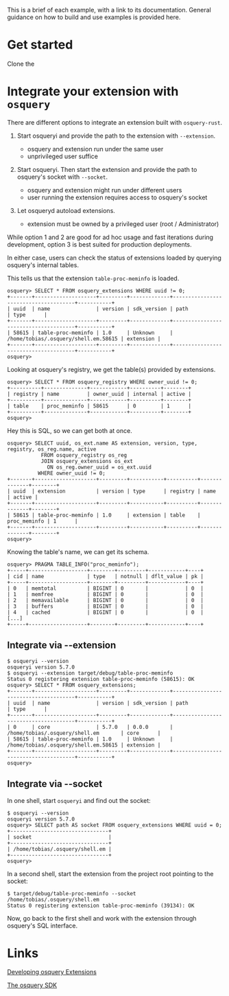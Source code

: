 
This is a brief of each example, with a link to its documentation. General guidance 
on how to build and 
use examples is provided here.

# Get started

Clone the 

# Integrate your extension with `osquery`

There are different options to integrate an extension built with `osquery-rust`.

1. Start osqueryi and provide the path to the extension with `--extension`.
   - osquery and extension run under the same user
   - unprivileged user suffice

2. Start osqueryi. Then start the extension and provide the path to osquery's socket with `--socket`.
   - osquery and extension might run under different users
   - user running the extension requires access to osquery's socket

3. Let osqueryd autoload extensions.
   - extension must be owned by a privileged user (root / Administrator)

While option 1 and 2 are good for ad hoc usage and fast iterations during development, 
option 3 is best suited for production deployments.

In either case, users can check the status of extensions loaded by querying osquery's 
internal tables.

This tells us that the extension `table-proc-meminfo` is loaded.

    osquery> SELECT * FROM osquery_extensions WHERE uuid != 0;
    +-------+--------------------+---------+-------------+--------------------------------------+-----------+
    | uuid  | name               | version | sdk_version | path                                 | type      |
    +-------+--------------------+---------+-------------+--------------------------------------+-----------+
    | 58615 | table-proc-meminfo | 1.0     | Unknown     | /home/tobias/.osquery/shell.em.58615 | extension |
    +-------+--------------------+---------+-------------+--------------------------------------+-----------+
    osquery>

Looking at osquery's registry, we get the table(s) provided by extensions.

    osquery> SELECT * FROM osquery_registry WHERE owner_uuid != 0;
    +----------+--------------+------------+----------+--------+
    | registry | name         | owner_uuid | internal | active |
    +----------+--------------+------------+----------+--------+
    | table    | proc_meminfo | 58615      | 0        | 1      |
    +----------+--------------+------------+----------+--------+
    osquery>

Hey this is SQL, so we can get both at once.

    osquery> SELECT uuid, os_ext.name AS extension, version, type, registry, os_reg.name, active 
               FROM osquery_registry os_reg 
               JOIN osquery_extensions os_ext 
                 ON os_reg.owner_uuid = os_ext.uuid 
              WHERE owner_uuid != 0;
    +-------+--------------------+---------+-----------+----------+--------------+--------+
    | uuid  | extension          | version | type      | registry | name         | active |
    +-------+--------------------+---------+-----------+----------+--------------+--------+
    | 58615 | table-proc-meminfo | 1.0     | extension | table    | proc_meminfo | 1      |
    +-------+--------------------+---------+-----------+----------+--------------+--------+
    osquery>

Knowing the table's name, we can get its schema.

    osquery> PRAGMA TABLE_INFO("proc_meminfo");
    +-----+-------------------+--------+---------+------------+----+
    | cid | name              | type   | notnull | dflt_value | pk |
    +-----+-------------------+--------+---------+------------+----+
    | 0   | memtotal          | BIGINT | 0       |            | 0  |
    | 1   | memfree           | BIGINT | 0       |            | 0  |
    | 2   | memavailable      | BIGINT | 0       |            | 0  |
    | 3   | buffers           | BIGINT | 0       |            | 0  |
    | 4   | cached            | BIGINT | 0       |            | 0  |
    [...]
    +-----+-------------------+--------+---------+------------+----+

## Integrate via --extension

    $ osqueryi --version
    osqueryi version 5.7.0
    $ osqueryi --extension target/debug/table-proc-meminfo
    Status 0 registering extension table-proc-meminfo (58615): OK
    osquery> SELECT * FROM osquery_extensions;
    +-------+--------------------+---------+-------------+--------------------------------------+-----------+
    | uuid  | name               | version | sdk_version | path                                 | type      |
    +-------+--------------------+---------+-------------+--------------------------------------+-----------+
    | 0     | core               | 5.7.0   | 0.0.0       | /home/tobias/.osquery/shell.em       | core      |
    | 58615 | table-proc-meminfo | 1.0     | Unknown     | /home/tobias/.osquery/shell.em.58615 | extension |
    +-------+--------------------+---------+-------------+--------------------------------------+-----------+
    osquery>

## Integrate via --socket

In one shell, start `osqueryi` and find out the socket:

    $ osqueryi --version
    osqueryi version 5.7.0
    osquery> SELECT path AS socket FROM osquery_extensions WHERE uuid = 0;
    +--------------------------------+
    | socket                         |
    +--------------------------------+
    | /home/tobias/.osquery/shell.em |
    +--------------------------------+
    osquery>

In a second shell, start the extension from the project root pointing to the socket:

    $ target/debug/table-proc-meminfo --socket /home/tobias/.osquery/shell.em
    Status 0 registering extension table-proc-meminfo (39134): OK
    
Now, go back to the first shell and work with the extension through osquery's SQL interface.

# Links

[Developing osquery Extensions](https://osquery.readthedocs.io/en/stable/deployment/extensions/)

[The osquery SDK](https://osquery.readthedocs.io/en/stable/development/osquery-sdk/)
